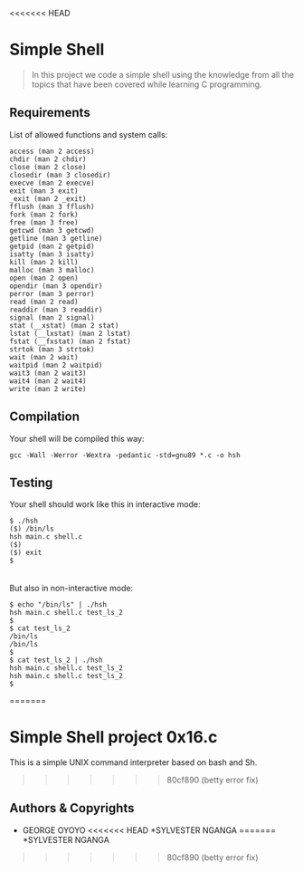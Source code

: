 <<<<<<< HEAD
# Simple Shell
> In this project we code a simple shell using the knowledge from all the topics that have been covered while learning C programming.

## Requirements
List of allowed functions and system calls:
```
access (man 2 access)
chdir (man 2 chdir)
close (man 2 close)
closedir (man 3 closedir)
execve (man 2 execve)
exit (man 3 exit)
_exit (man 2 _exit)
fflush (man 3 fflush)
fork (man 2 fork)
free (man 3 free)
getcwd (man 3 getcwd)
getline (man 3 getline)
getpid (man 2 getpid)
isatty (man 3 isatty)
kill (man 2 kill)
malloc (man 3 malloc)
open (man 2 open)
opendir (man 3 opendir)
perror (man 3 perror)
read (man 2 read)
readdir (man 3 readdir)
signal (man 2 signal)
stat (__xstat) (man 2 stat)
lstat (__lxstat) (man 2 lstat)
fstat (__fxstat) (man 2 fstat)
strtok (man 3 strtok)
wait (man 2 wait)
waitpid (man 2 waitpid)
wait3 (man 2 wait3)
wait4 (man 2 wait4)
write (man 2 write)
```
## Compilation
Your shell will be compiled this way:

```gcc -Wall -Werror -Wextra -pedantic -std=gnu89 *.c -o hsh```

## Testing
Your shell should work like this in interactive mode:
```
$ ./hsh
($) /bin/ls
hsh main.c shell.c
($)
($) exit
$
```
######
But also in non-interactive mode:
```
$ echo "/bin/ls" | ./hsh
hsh main.c shell.c test_ls_2
$
$ cat test_ls_2
/bin/ls
/bin/ls
$
$ cat test_ls_2 | ./hsh
hsh main.c shell.c test_ls_2
hsh main.c shell.c test_ls_2
$
```
=======
# Simple Shell project 0x16.c 

This is a simple UNIX command interpreter based on bash and Sh.
>>>>>>> 80cf890 (betty error fix)

## Authors & Copyrights

* GEORGE OYOYO 
<<<<<<< HEAD
*SYLVESTER NGANGA 
=======
*SYLVESTER NGANGA


>>>>>>> 80cf890 (betty error fix)

